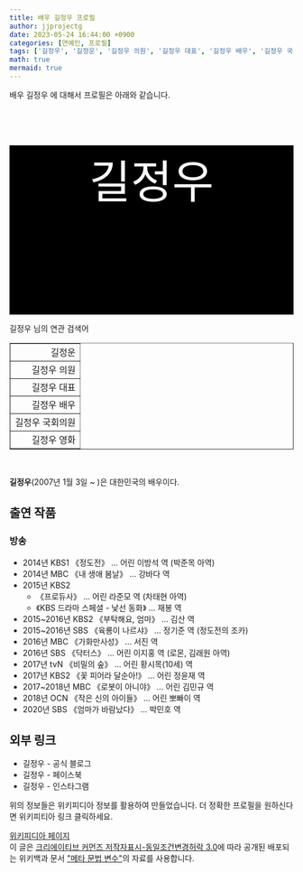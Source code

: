 ```yaml
---
title: 배우 길정우 프로필
author: jjprojectg
date: 2023-05-24 16:44:00 +0900
categories: [연예인, 프로필]
tags: ['길정우', '길정운', '길정우 의원', '길정우 대표', '길정우 배우', '길정우 국회의원', '길정우 영화']
math: true
mermaid: true
---
```


<p>
배우 길정우 에 대해서  프로필은 아래와 같습니다. 
</p>
<div class="textimage_container" style="background-color:black ; width:100%; height:300px; ">
  <p style=" color: white; text-align: center;font-size:80">길정우</p>
</div>
<p>
 길정우 님의 연관 검색어
</p>
<table  border="1" class="dataframe"> <tr style="text-align: right;"> <td> 길정운 </td></tr> <tr style="text-align: right;"> <td> 길정우 의원 </td></tr> <tr style="text-align: right;"> <td> 길정우 대표 </td></tr> <tr style="text-align: right;"> <td> 길정우 배우 </td></tr> <tr style="text-align: right;"> <td> 길정우 국회의원 </td></tr> <tr style="text-align: right;"> <td> 길정우 영화 </td></tr></table>
<br />
<p><span></span>
</p>
<p><b>길정우</b>(2007년 1월 3일 ~ )은 대한민국의 배우이다.
</p>

<h2>출연 작품</h2>
<h3>방송</h3>
<ul><li>2014년 KBS1 《정도전》 ... 어린 이방석 역 (박준목 아역)</li>
<li>2014년 MBC 《내 생애 봄날》 ... 강바다 역</li>
<li>2015년 KBS2
<ul><li>《프로듀사》 ... 어린 라준모 역 (차태현 아역)</li>
<li>《KBS 드라마 스페셜 - 낯선 동화》 ... 재봉 역</li></ul></li>
<li>2015~2016년 KBS2 《부탁해요, 엄마》 ... 김산 역</li>
<li>2015~2016년 SBS 《육룡이 나르샤》 ... 정기준 역 (정도전의 조카)</li>
<li>2016년 MBC 《가화만사성》 ... 서진 역</li>
<li>2016년 SBS 《닥터스》 ... 어린 이지홍 역 (로몬, 김래원 아역)</li>
<li>2017년 tvN 《비밀의 숲》 ... 어린 황시목(10세) 역</li>
<li>2017년 KBS2 《꽃 피어라 달순아!》 ... 어린 정윤재 역</li>
<li>2017~2018년 MBC 《로봇이 아니야》 ... 어린 김민규 역</li>
<li>2018년 OCN 《작은 신의 아이들》 ... 어린 뽀빠이 역</li>
<li>2020년 SBS 《엄마가 바람났다》 ... 박민호 역</li></ul>

<h2>외부 링크</h2>
<ul><li><span><span>길정우</span></span>  - 공식 블로그</li>
<li>길정우 - 페이스북</li>
<li>길정우 - 인스타그램</li></ul><!-- 
NewPP limit report
Parsed by mw2304
Cached time: 20230524074359
Cache expiry: 58562
Reduced expiry: true
Complications: []
CPU time usage: 0.153 seconds
Real time usage: 0.263 seconds
Preprocessor visited node count: 1098/1000000
Post‐expand include size: 6164/2097152 bytes
Template argument size: 963/2097152 bytes
Highest expansion depth: 13/100
Expensive parser function count: 1/500
Unstrip recursion depth: 0/20
Unstrip post‐expand size: 749/5000000 bytes
Lua time usage: 0.027/10.000 seconds
Lua memory usage: 1871269/52428800 bytes
Number of Wikibase entities loaded: 1/400
--><!--
Transclusion expansion time report (%,ms,calls,template)
100.00%  244.408      1 -total
 56.93%  139.140      1 틀:위키데이터_속성_추적
 26.81%   65.536      1 틀:배우_정보
 24.21%   59.173      1 틀:정보상자
 10.30%   25.173      1 틀:토막글
  8.17%   19.972      1 틀:이름공간_검출
  5.31%   12.985      2 틀:인스타그램
  4.17%   10.196      1 틀:출생일과_나이
  3.34%    8.174      1 틀:공식_블로그
  2.74%    6.706      3 틀:EditAtWikidata
--><!-- Saved in parser cache with key kowiki:pcache:idhash:1834961-0!canonical and timestamp 20230524074359 and revision id 34305457. Rendering was triggered because: api-parse
 -->
<p>
위의 정보들은 위키피디아 정보를 활용하여 만들었습니다. 
더 정확한 프로필을 원하신다면 위키피티아 링크 클릭하세요. 
</p>
<a href="https://ko.wikipedia.org/wiki/길정우_(배우)" >위키피디아 페이지 </a>


<footer>
이 글은 <a href="https://creativecommons.org/licenses/by-sa/3.0/">크리에이티브 커먼즈 저작자표시-동일조건변경허락 3.0</a>에 따라 공개된 배포되는 위키백과 문서 <a href="https://ko.wikipedia.org/wiki/메타_문법_변수">"메타 문법 변수"</a>의 자료를 사용합니다.
</footer>
